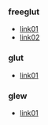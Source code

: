 ### freeglut
* [link01](http://www.linuxfromscratch.org/blfs/view/stable/x/freeglut.html)
* [link02](http://blog.csdn.net/huyisu/article/details/42740307)

### glut
* [link01](http://blog.csdn.net/beyond_cn/article/details/41947193)

### glew
* [link01](http://blog.csdn.net/huyisu/article/details/42742379)
